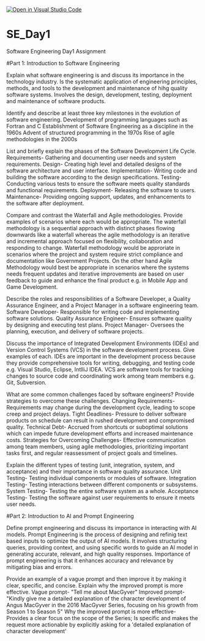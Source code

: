 [![Open in Visual Studio Code](https://classroom.github.com/assets/open-in-vscode-2e0aaae1b6195c2367325f4f02e2d04e9abb55f0b24a779b69b11b9e10269abc.svg)](https://classroom.github.com/online_ide?assignment_repo_id=18415214&assignment_repo_type=AssignmentRepo)
# SE_Day1
Software Engineering Day1 Assignment

#Part 1: Introduction to Software Engineering

Explain what software engineering is and discuss its importance in the technology industry.
Is the systematic application of engineering principles, methods, and tools to the development and maintenance of hihg quality software systems.
Involves the design, development, testing, deployment and maintenance of software products.

Identify and describe at least three key milestones in the evolution of software engineering.
Development of programming languages such as Fortran and C
Establishment of Software Engineering as a discipline in the 1960s
Advent of structured programming in the 1970s
Rise of agile methodologies in the 2000s

List and briefly explain the phases of the Software Development Life Cycle.
Requirements- Gathering and documenting user needs and system requirements.
Design- Creating high level and detailed designs of the software architecture and user interface.
Implementation- Writing code and building the software according to the design specifications.
Testing- Conducting various tests to ensure the software meets quality standards and functional requirements.
Deployment- Releasing the software to users.
Maintenance- Providing ongoing support, updates, and enhancements to the software after deployment.

Compare and contrast the Waterfall and Agile methodologies. Provide examples of scenarios where each would be appropriate.
The waterfall methodology is a sequential approach with distinct phases flowing downwards like a waterfall whereas the agile methodology is an iterative and incremental approach focused on flexibility, collaboration and responding to change.
Waterfall methodology would be approriate in scenarios where the project and system require strict compliance and documentation like Government Projects. On the other hand Agile Methodology would best be appropriate in scenarios where the systems needs frequent updates and iterative improvements are based on user feedback to guide and enhance the final product e.g. in Mobile App and Game Development.

Describe the roles and responsibilities of a Software Developer, a Quality Assurance Engineer, and a Project Manager in a software engineering team.
Software Developer- Responsible for writing code and implementing software solutions.
Quality Assurance Engineer- Ensures software quality by designing and executing test plans.
Project Manager- Oversees the planning, execution, and delivery of software projects.

Discuss the importance of Integrated Development Environments (IDEs) and Version Control Systems (VCS) in the software development process. Give examples of each.
IDEs are important in the development process because they provide comprehensive tools for writing, debugging, and testing code e.g. Visual Studio, Eclipse, IntlliJ IDEA.
VCS are software tools for tracking changes to source code and coordinating work among team members e.g. Git, Subversion.

What are some common challenges faced by software engineers? Provide strategies to overcome these challenges.
Changing Requirements- Requirements may change during the development cycle, leading to scope creep and project delays.
Tight Deadlines- Pressure to deliver software products on schedule can result in rushed development and compromised quality.
Technical Debt- Accrued from shortcuts or suboptimal solutions which can impede future development efforts and increased maintenance costs.
Strategies for Overcoming Challenges- Effective communication among team members, using agile methodologies, prioritizing important tasks first, and regular reassessment of project goals and timelines.

Explain the different types of testing (unit, integration, system, and acceptance) and their importance in software quality assurance.
Unit Testing- Testing individual components or modules of software.
Integration Testing- Testing interactions between different components or subsystems.
System Testing- Testing the entire software system as a whole.
Acceptance Testing- Testing the software against user requirements to ensure it meets user needs.

#Part 2: Introduction to AI and Prompt Engineering


Define prompt engineering and discuss its importance in interacting with AI models.
Prompt Engineering is the process of designing and refinig text based inputs to optimize the output of AI models. It involves structuring queries, providing context, and using specific words to guide an AI model in generating accurate, relevant, and high quality responses.
Importance of prompt engineering is that it enhances accuracy and relevance by mitigating bias and errors.

Provide an example of a vague prompt and then improve it by making it clear, specific, and concise. Explain why the improved prompt is more effective.
Vague prompt- "Tell me about MacGyver"
Improved prompt- "Kindly give me a detailed explanation of the character development of Angus MacGyver in the 2016 MacGyver Series, focusing on his growth from Season 1 to Season 5"
Why the improved prompt is more effective- Provides a clear focus on the scope of the Series; Is specific and makes the request more actionable by explicitly asking for a 'detailed explanation of character development'
